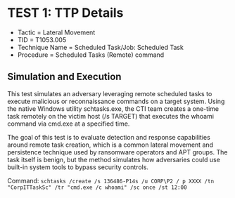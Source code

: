 # TEST 1: TTP Details

- Tactic = Lateral Movement 
- TID = T1053.005 
- Technique Name = Scheduled Task/Job: Scheduled Task 
- Procedure = Scheduled Tasks (Remote) command 

## Simulation and Execution

This test simulates an adversary leveraging remote scheduled tasks to execute malicious or reconnaissance commands on a target system. Using the native Windows utility schtasks.exe, the CTI team creates a one-time task remotely on the victim host (/s TARGET) that executes the whoami command via cmd.exe at a specified time.

The goal of this test is to evaluate detection and response capabilities around remote task creation, which is a common lateral movement and persistence technique used by ransomware operators and APT groups. The task itself is benign, but the method simulates how adversaries could use built-in system tools to bypass security controls.

Command: `schtasks /create /s 136486-P14s /u CORP\P2 / p XXXX /tn "CorpITTaskSc" /tr "cmd.exe /c whoami" /sc once /st 12:00`
